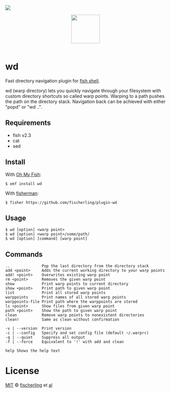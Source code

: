 ![][license-badge]

<div align="center">
  <a href="http://github.com/oh-my-fish/oh-my-fish">
  <img width=90px  src="https://cloud.githubusercontent.com/assets/8317250/8510172/f006f0a4-230f-11e5-98b6-5c2e3c87088f.png">
  </a>
</div>
<br>

# wd

Fast directory navigation plugin for [fish shell][fish].

wd (warp directory) lets you quickly navigate through your filesystem 
with custom directory shortcuts so called warp points.
Warping to a path pushes the path on the directory stack.
Navigation back can be achieved with either "popd" or "wd ..".

## Requirements

+ fish v2.3
+ cat
+ sed

## Install

With [Oh My Fish][omf-link]:

```fish
$ omf install wd
```

With [fisherman][fisherman]:

```fish
$ fisher https://github.com/fischerling/plugin-wd
```

## Usage
```fish
$ wd [option] <warp point>
$ wd [option] <warp point>/some/path/
$ wd [option] [command] [warp point]
```

## Commands

```fish
..              Pop the last directory from the directory stack
add <point>     Adds the current working directory to your warp points
add! <point>    Overwrites existing warp point
rm <point>      Removes the given warp point
show            Print warp points to current directory
show <point>    Print path to given warp point
list            Print all stored warp points
warppoints      Print names of all stored warp points
warppoints-file Print path where the warppoints are stored
ls <point>      Show files from given warp point
path <point>    Show the path to given warp point
clean           Remove warp points to nonexistent directories
clean!          Same as clean without confirmation

-v | --version  Print version
-c | --config   Specify and set config file (default ~/.warprc)
-q | --quiet    Suppress all output
-f | --force    Equivalent to '!' with add and clean

help Shows the help text
```

# License

[MIT][mit] © [fischerling][author] et [al][contributors]


[mit]:            http://opensource.org/licenses/MIT
[author]:         http://github.com/fischerling
[contributors]:   https://github.com/fischerling/plugin-wd/graphs/contributors
[omf-link]:       https://www.github.com/oh-my-fish/oh-my-fish
[fisherman]:      https://github.com/fisherman/fisherman
[fish]:           http://fishshell.com/

[license-badge]:  https://img.shields.io/badge/license-MIT-007EC7.svg?style=flat-square
